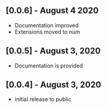 ## [0.0.6] - August 4 2020

* Documentation improved
* Extensions moved to num

## [0.0.5] - August 3, 2020

* Documentation is provided

## [0.0.4] - August 3, 2020

* initial release to public
